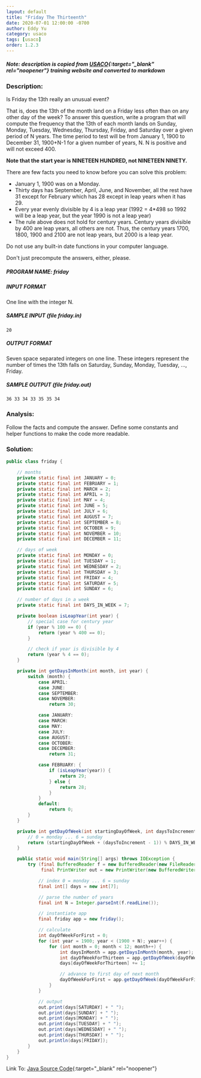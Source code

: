 ```yaml
---
layout: default
title: "Friday The Thirteenth"
date: 2020-07-01 12:00:00 -0700
author: Eddy Yu
category: usaco
tags: [usaco]
order: 1.2.3
---
```


##### Note: description is copied from [USACO](http://www.usaco.org/){:target="_blank" rel="noopener"} training website and converted to markdown

### Description:
Is Friday the 13th really an unusual event?

That is, does the 13th of the month land on a Friday less often than on any 
other day of the week? To answer this question, write a program that will 
compute the frequency that the 13th of each month lands on Sunday, Monday, 
Tuesday, Wednesday, Thursday, Friday, and Saturday over a given period of 
N years. The time period to test will be from January 1, 1900 to December 
31, 1900+N-1 for a given number of years, N. N is positive and will not 
exceed 400.

**Note that the start year is NINETEEN HUNDRED, not NINETEEN NINETY.**

There are few facts you need to know before you can solve this problem:
* January 1, 1900 was on a Monday.
* Thirty days has September, April, June, and November, all the rest 
  have 31 except for February which has 28 except in leap years when it has 29.
* Every year evenly divisible by 4 is a leap year (1992 = 4*498 so 1992 will 
  be a leap year, but the year 1990 is not a leap year)
* The rule above does not hold for century years. Century years divisible by 
  400 are leap years, all others are not. Thus, the century years 1700, 1800, 
  1900 and 2100 are not leap years, but 2000 is a leap year.

Do not use any built-in date functions in your computer language.

Don't just precompute the answers, either, please.

##### PROGRAM NAME: friday

##### INPUT FORMAT
One line with the integer N.

##### SAMPLE INPUT (file friday.in)
```
20
```

##### OUTPUT FORMAT
Seven space separated integers on one line. These integers represent the number
of times the 13th falls on Saturday, Sunday, Monday, Tuesday, ..., Friday.

##### SAMPLE OUTPUT (file friday.out)
```
36 33 34 33 35 35 34
```

### Analysis:
Follow the facts and compute the answer. Define some constants and helper 
functions to make the code more readable.
    
### Solution:
```java
public class friday {

    // months
    private static final int JANUARY = 0;
    private static final int FEBRUARY = 1;
    private static final int MARCH = 2;
    private static final int APRIL = 3;
    private static final int MAY = 4;
    private static final int JUNE = 5;
    private static final int JULY = 6;
    private static final int AUGUST = 7;
    private static final int SEPTEMBER = 8;
    private static final int OCTOBER = 9;
    private static final int NOVEMBER = 10;
    private static final int DECEMBER = 11;

    // days of week
    private static final int MONDAY = 0;
    private static final int TUESDAY = 1;
    private static final int WEDNESDAY = 2;
    private static final int THURSDAY = 3;
    private static final int FRIDAY = 4;
    private static final int SATURDAY = 5;
    private static final int SUNDAY = 6;

    // number of days in a week
    private static final int DAYS_IN_WEEK = 7;

    private boolean isLeapYear(int year) {
        // special case for century year
        if (year % 100 == 0) {
            return (year % 400 == 0);
        }

        // check if year is divisible by 4
        return (year % 4 == 0);
    }

    private int getDaysInMonth(int month, int year) {
        switch (month) {
            case APRIL:
            case JUNE:
            case SEPTEMBER:
            case NOVEMBER:
                return 30;

            case JANUARY:
            case MARCH:
            case MAY:
            case JULY:
            case AUGUST:
            case OCTOBER:
            case DECEMBER:
                return 31;

            case FEBRUARY: {
                if (isLeapYear(year)) {
                    return 29;
                } else {
                    return 28;
                }
            }
            default:
                return 0;
        }
    }

    private int getDayOfWeek(int startingDayOfWeek, int daysToIncrement) {
        // 0 = monday ... 6 = sunday
        return (startingDayOfWeek + (daysToIncrement - 1)) % DAYS_IN_WEEK;
    }

    public static void main(String[] args) throws IOException {
        try (final BufferedReader f = new BufferedReader(new FileReader("friday.in"));
             final PrintWriter out = new PrintWriter(new BufferedWriter(new FileWriter("friday.out")))) {

            // index 0 = monday ... 6 = sunday
            final int[] days = new int[7];

            // parse the number of years
            final int N = Integer.parseInt(f.readLine());

            // instantiate app
            final friday app = new friday();

            // calculate
            int dayOfWeekForFirst = 0;
            for (int year = 1900; year < (1900 + N); year++) {
                for (int month = 0; month < 12; month++) {
                    int daysInMonth = app.getDaysInMonth(month, year);
                    int dayOfWeekForThirteen = app.getDayOfWeek(dayOfWeekForFirst, 13); // advance to the 13th day
                    days[dayOfWeekForThirteen] += 1;

                    // advance to first day of next month
                    dayOfWeekForFirst = app.getDayOfWeek(dayOfWeekForFirst, daysInMonth + 1); // +1 for 1st day of new month
                }
            }

            // output
            out.print(days[SATURDAY] + " ");
            out.print(days[SUNDAY] + " ");
            out.print(days[MONDAY] + " ");
            out.print(days[TUESDAY] + " ");
            out.print(days[WEDNESDAY] + " ");
            out.print(days[THURSDAY] + " ");
            out.println(days[FRIDAY]);
        }
    }
}
``` 
Link To: [Java Source Code](https://github.com/eddycyu/usaco/blob/master/src/friday.java){:target="_blank" rel="noopener"}
